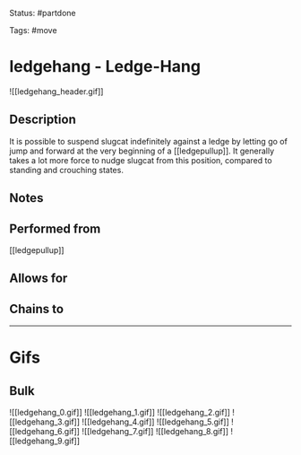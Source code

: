 Status: #partdone 

Tags: #move

# ledgehang - Ledge-Hang
![[ledgehang_header.gif]]
## Description
It is possible to suspend slugcat indefinitely against a ledge by letting go of jump and forward at the very beginning of a [[ledgepullup]]. It generally takes a lot more force to nudge slugcat from this position, compared to standing and crouching states.

## Notes


## Performed from
[[ledgepullup]]

## Allows for


## Chains to


___
# Gifs
## Bulk
![[ledgehang_0.gif]]
![[ledgehang_1.gif]]
![[ledgehang_2.gif]]
![[ledgehang_3.gif]]
![[ledgehang_4.gif]]
![[ledgehang_5.gif]]
![[ledgehang_6.gif]]
![[ledgehang_7.gif]]
![[ledgehang_8.gif]]
![[ledgehang_9.gif]]